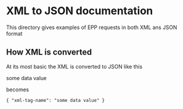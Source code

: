# XML to JSON documentation

This directory gives examples of EPP requests in both XML ans JSON format

## How XML is converted

At its most basic the XML is converted to JSON like this

   <xml-tag-name>some data value</xml-tag-name>

becomes

	{ "xml-tag-name": "some data value" }

